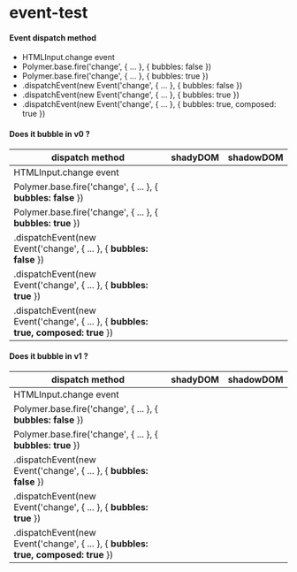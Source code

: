 # event-test

#### Event dispatch method
* HTMLInput.change event
* Polymer.base.fire('change', { ... }, { bubbles: false })
* Polymer.base.fire('change', { ... }, { bubbles: true })
* .dispatchEvent(new Event('change', { ... }, { bubbles: false })
* .dispatchEvent(new Event('change', { ... }, { bubbles: true })
* .dispatchEvent(new Event('change', { ... }, { bubbles: true, composed: true })

#### Does it bubble in v0 ?

| dispatch method | shadyDOM | shadowDOM |
| ------- | -------- | -------- |
| HTMLInput.change event | | |
| Polymer.base.fire('change', { ... }, { **bubbles: false** }) | | |
| Polymer.base.fire('change', { ... }, { **bubbles: true** }) | | |
| .dispatchEvent(new Event('change', { ... }, { **bubbles: false** }) | | |
| .dispatchEvent(new Event('change', { ... }, { **bubbles: true** }) | | |
| .dispatchEvent(new Event('change', { ... }, { **bubbles: true, composed: true** }) | | |

#### Does it bubble in v1 ?
| dispatch method | shadyDOM | shadowDOM |
| ------- | -------- | -------- |
| HTMLInput.change event | | |
| Polymer.base.fire('change', { ... }, { **bubbles: false** }) | | |
| Polymer.base.fire('change', { ... }, { **bubbles: true** }) | | |
| .dispatchEvent(new Event('change', { ... }, { **bubbles: false** }) | | |
| .dispatchEvent(new Event('change', { ... }, { **bubbles: true** }) | | |
| .dispatchEvent(new Event('change', { ... }, { **bubbles: true, composed: true** }) | | |


